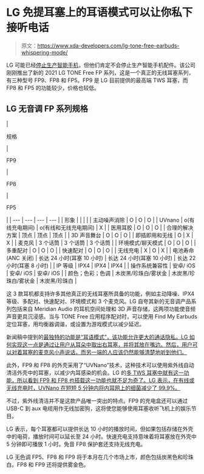 # LG 免提耳塞上的耳语模式可以让你私下接听电话

> 原文：<https://www.xda-developers.com/lg-tone-free-earbuds-whispering-mode/>

LG 可能已经[停止生产智能手机](https://www.xda-developers.com/lg-exits-smartphone-business/)，但他们肯定不会停止生产智能手机配件。该公司刚刚推出了新的 2021 LG TONE Free FP 系列，这是一个真正的无线耳塞系列，有三种型号 FP9、FP8 和 FP5。FP9 是 LG 目前提供的最高端 TWS 耳塞，而 FP8 和 FP5 的功能较少，价格也较低。

## LG 无音调 FP 系列规格

| 

规格

 | 

FP9

 | 

FP8

 | 

FP5

 |
| --- | --- | --- | --- |
| 形象 |  |  |  |
| 主动噪声消除 | O | O | O |
| UVnano | o(有线充电期间) | o(有线和无线充电期间) | X |
| 医用耳胶 | O | O | O |
| 合理的解决方案 | 顶点 | 顶点 | 顶点 |
| 3D 声音舞台 | O | O | O |
| 即插即用和无线 | O | X | X |
| 麦克风 | 3 个话筒 | 3 个话筒 | 3 个话筒 |
| 环境模式/聊天模式 | O | O | O |
| 多重配对 | O | O | O |
| 快速配对 | O | O | O |
| 无线充电 | X | O | X |
| 电池寿命(ANC 关闭) | 长达 24 小时(耳塞 10 小时) | 长达 24 小时(耳塞 10 小时) | 长达 22 小时(耳塞 8 小时) |
| IP 等级 | IPX4 | IPX4 | IPX4 |
| 操作系统兼容性 | 安卓/ iOS | 安卓/ iOS | 安卓/ iOS |
| 颜色；色彩；色调 | 木炭黑/珍珠白/雾状金 | 木炭黑/珍珠白/雾状金 | 木炭黑/珍珠白 |

这 3 款耳机都支持许多其他真正的无线耳塞所具备的功能，例如主动降噪、IPX4 等级、多配对、快速配对、环境模式和 3 个麦克风。LG 自夸其新的无音调产品系列包括来自 Meridian Audio 的耳机空间处理和 3D 声音存储，这两项功能使音频声音更具沉浸感。当与 TONE Free 应用程序配对时，可以使用 Find My Earbuds 定位耳塞，用均衡器调谐，或设置为游戏模式以减少延迟。

新闻稿中提到的[最独特的功能是“耳语模式”，该功能允许更大的通话隐私。LG 如何实现这一点是通过让用户从耳朵中取出右耳塞，并将其放在嘴边。然后，用户可以对着耳塞的麦克风小声说话，而另一端的人应该仍然能够清楚地听到他们。](https://www.lgnewsroom.com/2021/07/new-additions-to-lg-tone-free-lineup-deliver-enhanced-performance-greater-convenience/)

此外，FP9 和 FP8 的外壳采用了“UVNano”技术，这种技术可以使用紫外线自动清洁外壳中的耳塞，以减少内耳感染的机会。LG 的[多 TWS 耳塞中就有这一功能，所以看到 FP9 和 FP8 也搭载这一功能也就不足为奇了。LG 表示，在有线或无线充电时，UVNano 在短短 5 分钟内将内耳网上的细菌减少了 99.9%。](https://www.xda-developers.com/lg-tone-free-wireless-earbuds-self-cleaning-google-assistant/)

不过，紫外线清洁并不是这款产品唯一突出的特点。FP9 的充电盒还可以通过 USB-C 到 aux 电缆用作无线加密狗，这将使您能够使用耳塞收听飞机上的娱乐节目。

LG 表示，每个耳塞都可以提供长达 10 小时的播放时间，但如果包括存储在外壳中的电荷，播放时间可以延长至 24 小时。快速充电支持意味着将耳塞放在外壳中 5 分钟即可播放 1 小时。免音 FP8 保护套还支持无线充电。

LG 无色调 FP5、FP8 和 FP9 将于本月在几个市场上市，颜色包括炭黑色和珍珠白。FP8 和 FP9 还将提供雾金色。